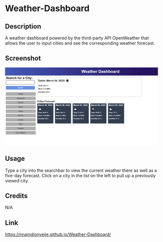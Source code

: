 # Weather-Dashboard

## Description

A weather dashboard powered by the third-party API OpenWeather that allows the user to input cities and see the corresponding weather forecast.

## Screenshot

![A screenshot of the main page of the weather dashboard application](./assets/images/weather-dashboard-screenshot.png)

## Usage

Type a city into the searchbar to view the current weather there as well as a five-day forecast. Click on a city in the list on the left to pull up a previously viewed city.

## Credits

N/A

## Link

https://nnamdionyeije.github.io/Weather-Dashboard/
